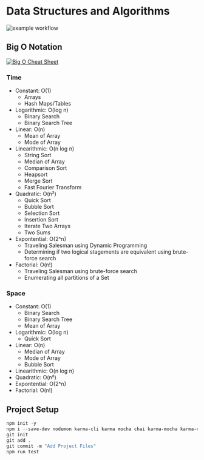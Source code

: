 # Data Structures and Algorithms

![example workflow](https://github.com/kevinburkett/data-structures-and-algorithms/actions/workflows/codeql-analysis.yml/badge.svg)

## Big O Notation

[![Big O Cheat Sheet](https://www.bigocheatsheet.com/img/big-o-complexity-chart.png)](https://www.bigocheatsheet.com/)

### Time

- Constant: O(1)
  - Arrays
  - Hash Maps/Tables
- Logarithmic: O(log n)
  - Binary Search
  - Binary Search Tree
- Linear: O(n)
  - Mean of Array
  - Mode of Array
- Linearithmic: O(n log n)
  - String Sort
  - Median of Array
  - Comparison Sort
  - Heapsort
  - Merge Sort
  - Fast Fourier Transform
- Quadratic: O(n²)
  - Quick Sort
  - Bubble Sort
  - Selection Sort
  - Insertion Sort
  - Iterate Two Arrays
  - Two Sums
- Expontential: O(2^n)
  - Traveling Salesman using Dynamic Programming
  - Determining if two logical stagements are equivalent using brute-force search
- Factorial: O(n!)
  - Traveling Salesman using brute-force search
  - Enumerating all partitions of a Set

### Space

- Constant: O(1)
  - Binary Search
  - Binary Search Tree
  - Mean of Array
- Logarithmic: O(log n)
  - Quick Sort
- Linear: O(n)
  - Median of Array
  - Mode of Array
  - Bubble Sort
- Linearithmic: O(n log n)
- Quadratic: O(n²)
- Expontential: O(2^n)
- Factorial: O(n!)

## Project Setup

```Powershell
npm init -y
npm i --save-dev nodemon karma-cli karma mocha chai karma-mocha karma-chai karma-chrome-launcher
git init
git add .
git commit -m "Add Project Files"
npm run test
```
